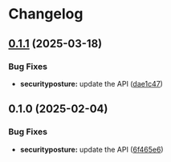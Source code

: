 # Changelog

## [0.1.1](https://github.com/googleapis/google-api-nodejs-client/compare/securityposture-v0.1.0...securityposture-v0.1.1) (2025-03-18)


### Bug Fixes

* **securityposture:** update the API ([dae1c47](https://github.com/googleapis/google-api-nodejs-client/commit/dae1c47f6e0ae13a0d456ab61cb474126d684cfd))

## 0.1.0 (2025-02-04)


### Bug Fixes

* **securityposture:** update the API ([6f465e6](https://github.com/googleapis/google-api-nodejs-client/commit/6f465e647703f681200c168af8abb4271c768534))
